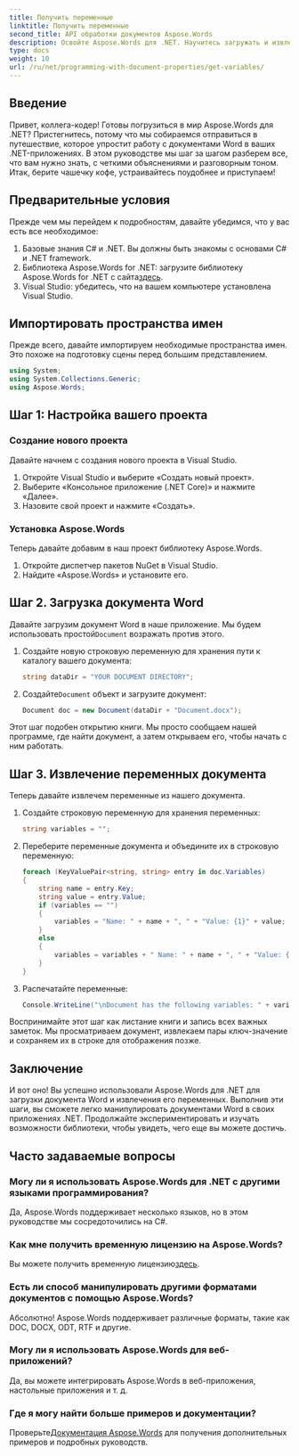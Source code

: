 ```yaml
---
title: Получить переменные
linktitle: Получить переменные
second_title: API обработки документов Aspose.Words
description: Освойте Aspose.Words для .NET. Научитесь загружать и извлекать переменные из документов Word с помощью этого пошагового руководства.
type: docs
weight: 10
url: /ru/net/programming-with-document-properties/get-variables/
---
```

## Введение

Привет, коллега-кодер! Готовы погрузиться в мир Aspose.Words для .NET? Пристегнитесь, потому что мы собираемся отправиться в путешествие, которое упростит работу с документами Word в ваших .NET-приложениях. В этом руководстве мы шаг за шагом разберем все, что вам нужно знать, с четкими объяснениями и разговорным тоном. Итак, берите чашечку кофе, устраивайтесь поудобнее и приступаем!

## Предварительные условия

Прежде чем мы перейдем к подробностям, давайте убедимся, что у вас есть все необходимое:

1. Базовые знания C# и .NET. Вы должны быть знакомы с основами C# и .NET framework.
2.  Библиотека Aspose.Words for .NET: загрузите библиотеку Aspose.Words for .NET с сайта[здесь](https://releases.aspose.com/words/net/).
3. Visual Studio: убедитесь, что на вашем компьютере установлена Visual Studio.

## Импортировать пространства имен

Прежде всего, давайте импортируем необходимые пространства имен. Это похоже на подготовку сцены перед большим представлением.

```csharp
using System;
using System.Collections.Generic;
using Aspose.Words;
```

## Шаг 1: Настройка вашего проекта

### Создание нового проекта

Давайте начнем с создания нового проекта в Visual Studio.

1. Откройте Visual Studio и выберите «Создать новый проект».
2. Выберите «Консольное приложение (.NET Core)» и нажмите «Далее».
3. Назовите свой проект и нажмите «Создать».

### Установка Aspose.Words

Теперь давайте добавим в наш проект библиотеку Aspose.Words.

1. Откройте диспетчер пакетов NuGet в Visual Studio.
2. Найдите «Aspose.Words» и установите его.

## Шаг 2. Загрузка документа Word

 Давайте загрузим документ Word в наше приложение. Мы будем использовать простой`Document` возражать против этого.

1. Создайте новую строковую переменную для хранения пути к каталогу вашего документа:
    ```csharp
    string dataDir = "YOUR DOCUMENT DIRECTORY";
    ```

2.  Создайте`Document` объект и загрузите документ:
    ```csharp
    Document doc = new Document(dataDir + "Document.docx");
    ```

Этот шаг подобен открытию книги. Мы просто сообщаем нашей программе, где найти документ, а затем открываем его, чтобы начать с ним работать.

## Шаг 3. Извлечение переменных документа

Теперь давайте извлечем переменные из нашего документа.

1. Создайте строковую переменную для хранения переменных:
    ```csharp
    string variables = "";
    ```

2. Переберите переменные документа и объедините их в строковую переменную:
    ```csharp
    foreach (KeyValuePair<string, string> entry in doc.Variables)
    {
        string name = entry.Key;
        string value = entry.Value;
        if (variables == "")
        {
            variables = "Name: " + name + ", " + "Value: {1}" + value;
        }
        else
        {
            variables = variables + " Name: " + name + ", " + "Value: {1}" + value;
        }
    }
    ```

3. Распечатайте переменные:
    ```csharp
    Console.WriteLine("\nDocument has the following variables: " + variables);
    ```


Воспринимайте этот шаг как листание книги и запись всех важных заметок. Мы просматриваем документ, извлекаем пары ключ-значение и сохраняем их в строке для отображения позже.

## Заключение

И вот оно! Вы успешно использовали Aspose.Words для .NET для загрузки документа Word и извлечения его переменных. Выполнив эти шаги, вы сможете легко манипулировать документами Word в своих приложениях .NET. Продолжайте экспериментировать и изучать возможности библиотеки, чтобы увидеть, чего еще вы можете достичь.

## Часто задаваемые вопросы

### Могу ли я использовать Aspose.Words для .NET с другими языками программирования?
Да, Aspose.Words поддерживает несколько языков, но в этом руководстве мы сосредоточились на C#.

### Как мне получить временную лицензию на Aspose.Words?
 Вы можете получить временную лицензию[здесь](https://purchase.aspose.com/temporary-license/).

### Есть ли способ манипулировать другими форматами документов с помощью Aspose.Words?
Абсолютно! Aspose.Words поддерживает различные форматы, такие как DOC, DOCX, ODT, RTF и другие.

### Могу ли я использовать Aspose.Words для веб-приложений?
Да, вы можете интегрировать Aspose.Words в веб-приложения, настольные приложения и т. д.

### Где я могу найти больше примеров и документации?
 Проверьте[Документация Aspose.Words](https://reference.aspose.com/words/net/) для получения дополнительных примеров и подробных руководств.
